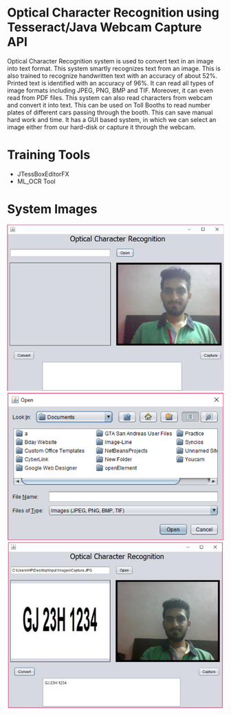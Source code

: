 # Optical Character Recognition using Tesseract/Java Webcam Capture API
Optical Character Recognition system is used to convert text in an image into text format. This system smartly recognizes text from an image. This is also trained to recognize handwritten text with an accuracy of about 52%. Printed text is identified with an accuracy of 96%. It can read all types of image formats including JPEG, PNG, BMP and TIF. Moreover, it can even read from PDF files. This system can also read characters from webcam and convert it into text. This can be used on Toll Booths to read number plates of different cars passing through the booth. This can save manual hard work and time. It has a GUI based system, in which we can select an image either from our hard-disk or capture it through the webcam.

# Training Tools
* JTessBoxEditorFX
* ML_OCR Tool

# System Images
![](snapshots/Capture1.png)
![](snapshots/Capture2.png)
![](snapshots/Capture3.png)
